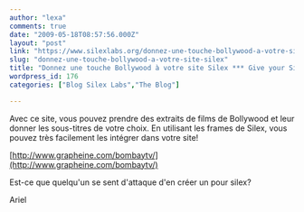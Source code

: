 ```yaml
---
author: "lexa"
comments: true
date: "2009-05-18T08:57:56.000Z"
layout: "post"
link: "https://www.silexlabs.org/donnez-une-touche-bollywood-a-votre-site-silex/"
slug: "donnez-une-touche-bollywood-a-votre-site-silex"
title: "Donnez une touche Bollywood à votre site Silex *** Give your Silex site a Bollywood look"
wordpress_id: 176
categories: ["Blog Silex Labs","The Blog"]

---
```

Avec ce site, vous pouvez prendre des extraits de films de Bollywood et leur donner les sous-titres de votre choix. En utilisant les frames de Silex, vous pouvez très facilement les intégrer dans votre site!

[http://www.grapheine.com/bombaytv/](http://www.grapheine.com/bombaytv/)

Est-ce que quelqu'un se sent d'attaque d'en créer un pour silex?

Ariel

